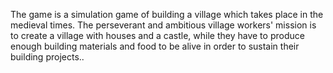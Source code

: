 The game is a simulation game of building a village which takes place in the medieval times. 
The perseverant and ambitious village workers' mission is to create a village with houses and a castle, while they have to produce enough building materials and food to be alive in order to sustain their building projects..
